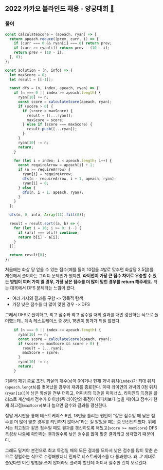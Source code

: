 ## 2022 카카오 블라인드 채용 - 양궁대회 [🔗](https://programmers.co.kr/learn/courses/30/lessons/92342)

 ### 풀이

```javascript
const calculateScore = (apeach, ryan) => {
  return apeach.reduce((prev, curr, i) => {
    if (curr === 0 && ryan[i] === 0) return prev;
    if (curr >= ryan[i]) return prev - (10 - i);
    return prev + (10 - i);
  }, 0);
};

const solution = (n, info) => {
  let maxScore = 0;
  let result = [[-1]];

  const dfs = (n, index, apeach, ryan) => {
    if (n === 0 || index >= apeach.length) {
      ryan[10] += n;
      const score = calculateScore(apeach, ryan);
      if (score > 0) {
        if (score > maxScore) {
          result = [[...ryan]];
          maxScore = score;
        } else if (score === maxScore) {
          result.push([...ryan]);
        }
      }
      ryan[10] -= n;
      return;
    }

    for (let i = index; i < apeach.length; i++) {
      const requireArrow = apeach[i] + 1;
      if (n >= requireArrow) {
        ryan[i] = requireArrow;
        dfs(n - requireArrow, i + 1, apeach, ryan);
        ryan[i] = 0;
      } else {
        dfs(n, i + 1, apeach, ryan);
      }
    }
  };

  dfs(n, 0, info, Array(11).fill(0));

  result = result.sort((a, b) => {
    for (let i = 10; i >= 0; i--) {
      if (a[i] === b[i]) continue;
      return b[i] - a[i];
    }
  });

  return result[0];
};

```

처음에는 화살 당 얻을 수 있는 점수(예를 들어 10점을 4발로 맞추면 화살당 2.5점)를 계산해서 풀이하는 그리디 문제인가 했지만, **라이언이 가장 큰 점수 차이로 우승할 수 있는 방법이 여러 가지 일 경우, 가장 낮은 점수를 더 많이 맞힌 경우를 return 해주세요.** 라는 대목에서 DFS 문제라는 느낌이 왔다.

- 여러 가지의 결과를 구함 -> 맹목적 탐색
- 가장 낮은 점수를 더 많이 맞힌 경우 -> DFS

그래서 DFS로 풀이하고, 최고 점수와 최고 점수일 때의 결과를 매번 갱신하는 식으로 풀이했는데.. 계속 테스트케이스 중 8번, 18번이 통과가 되질 않았다.

```javascript
    if (n === 0 || index >= apeach.length) {
      ryan[10] += n;
      const score = calculateScore(apeach, ryan);
      if (score >= maxScore && score > 0) {
        result = [...ryan];
        maxScore = score;
      }
      ryan[10] -= n;
      return;
    }
```

기존의 재귀 종료 조건. 화살의 개수(`n`)이 0이거나 현재 과녁 위치(`index`)가 최대 위치(`apeach.length`)를 벗어났을 경우에 재귀를 종료한다. 이때 라이안의 과녁의 0점 위치(`ryan[10]`)에 남은 화살을 전부 더하고, 어피치의 득점을 마이너스, 라이안의 득점을 플러스로 계산해서 점수가 0 이상(즉 라이안의 득점이 어피치보다 높을 때)이고 점수가 현재 최고점(`maxScore`)보다 높으면 점수와 결과를 갱신한다.

질답 게시판을 통해 테스트케이스 8번, 18번을 틀리는 원인이 "같은 점수일 때 낮은 점수를 더 많이 맞춘 경우를 리턴하지 않아서"라는 걸 알았을 때는 좀 반신반의했다. 위에서는 최고점과 같은 점수일 때도 결과를 갱신하도록 해뒀고(`score >= maxScore`) DFS 특성상 나중에 확인하는 결과일수록 낮은 점수를 많이 맞춘 결과라고 생각했기 때문이다.

그래도 밑져야 본전으로 최고 득점일 때의 모든 결과를 모아서 낮은 점수를 많이 맞춘 순으로 정렬하는 식으로 수정해봤더니 진짜로 테스트케이스를 다 통과했다. 왜...? 제대로 풀었다면 이런 방법을 쓰지 않더라도 풀려야 할텐데 어디서 실수한 건지 모르겠다.

